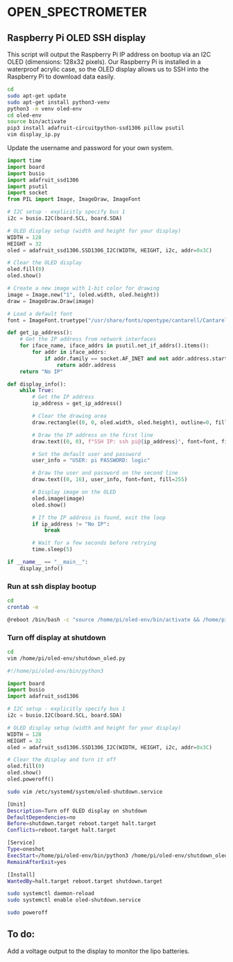 # OPEN_SPECTROMETER

## Raspberry Pi OLED SSH display

This script will output the Raspberry Pi IP address on bootup via an I2C OLED (dimensions: 128x32 pixels). Our Raspberry Pi is installed in a waterproof acrylic case, so the OLED display allows us to SSH into the Raspberry Pi to download data easily.

```sh
cd
sudo apt-get update
sudo apt-get install python3-venv
python3 -m venv oled-env
cd oled-env
source bin/activate
pip3 install adafruit-circuitpython-ssd1306 pillow psutil
vim display_ip.py
```

Update the username and password for your own system. 

```py
import time
import board
import busio
import adafruit_ssd1306
import psutil
import socket
from PIL import Image, ImageDraw, ImageFont

# I2C setup - explicitly specify bus 1
i2c = busio.I2C(board.SCL, board.SDA)

# OLED display setup (width and height for your display)
WIDTH = 128
HEIGHT = 32
oled = adafruit_ssd1306.SSD1306_I2C(WIDTH, HEIGHT, i2c, addr=0x3C)

# Clear the OLED display
oled.fill(0)
oled.show()

# Create a new image with 1-bit color for drawing
image = Image.new("1", (oled.width, oled.height))
draw = ImageDraw.Draw(image)

# Load a default font
font = ImageFont.truetype("/usr/share/fonts/opentype/cantarell/Cantarell-Regular.otf", 10)

def get_ip_address():
    # Get the IP address from network interfaces
    for iface_name, iface_addrs in psutil.net_if_addrs().items():
        for addr in iface_addrs:
            if addr.family == socket.AF_INET and not addr.address.startswith("127."):
                return addr.address
    return "No IP"

def display_info():
    while True:
        # Get the IP address
        ip_address = get_ip_address()

        # Clear the drawing area
        draw.rectangle((0, 0, oled.width, oled.height), outline=0, fill=0)

        # Draw the IP address on the first line
        draw.text((0, 0), f"SSH IP: ssh pi@{ip_address}", font=font, fill=255)

        # Set the default user and password
        user_info = "USER: pi PASSWORD: logic"

        # Draw the user and password on the second line
        draw.text((0, 16), user_info, font=font, fill=255)

        # Display image on the OLED
        oled.image(image)
        oled.show()

        # If the IP address is found, exit the loop
        if ip_address != "No IP":
            break

        # Wait for a few seconds before retrying
        time.sleep(5)

if __name__ == "__main__":
    display_info()
```

### Run at ssh display bootup

```sh
cd
crontab -e
```

```bash
@reboot /bin/bash -c "source /home/pi/oled-env/bin/activate && /home/pi/oled-env/bin/python /home/pi/oled-env/display_ip.py"
```

### Turn off display at shutdown

```sh
cd
vim /home/pi/oled-env/shutdown_oled.py
```

```py
#!/home/pi/oled-env/bin/python3

import board
import busio
import adafruit_ssd1306

# I2C setup - explicitly specify bus 1
i2c = busio.I2C(board.SCL, board.SDA)

# OLED display setup (width and height for your display)
WIDTH = 128
HEIGHT = 32
oled = adafruit_ssd1306.SSD1306_I2C(WIDTH, HEIGHT, i2c, addr=0x3C)

# Clear the display and turn it off
oled.fill(0)
oled.show()
oled.poweroff()
```

```sh
sudo vim /etc/systemd/system/oled-shutdown.service
```

```bash
[Unit]
Description=Turn off OLED display on shutdown
DefaultDependencies=no
Before=shutdown.target reboot.target halt.target
Conflicts=reboot.target halt.target

[Service]
Type=oneshot
ExecStart=/home/pi/oled-env/bin/python3 /home/pi/oled-env/shutdown_oled.py
RemainAfterExit=yes

[Install]
WantedBy=halt.target reboot.target shutdown.target
```

```sh
sudo systemctl daemon-reload
sudo systemctl enable oled-shutdown.service
```

```sh
sudo poweroff
```

## To do:

Add a voltage output to the display to monitor the lipo batteries.





